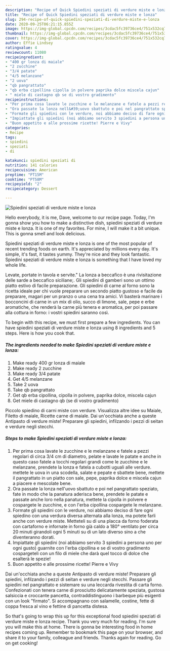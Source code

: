 ```yaml
---
description: "Recipe of Quick Spiedini speziati di verdure miste e lonza"
title: "Recipe of Quick Spiedini speziati di verdure miste e lonza"
slug: 294-recipe-of-quick-spiedini-speziati-di-verdure-miste-e-lonza
date: 2020-09-25T06:21:15.855Z
image: https://img-global.cpcdn.com/recipes/3cdac5fc39736ce4/751x532cq70/spiedini-speziati-di-verdure-miste-e-lonza-recipe-main-photo.jpg
thumbnail: https://img-global.cpcdn.com/recipes/3cdac5fc39736ce4/751x532cq70/spiedini-speziati-di-verdure-miste-e-lonza-recipe-main-photo.jpg
cover: https://img-global.cpcdn.com/recipes/3cdac5fc39736ce4/751x532cq70/spiedini-speziati-di-verdure-miste-e-lonza-recipe-main-photo.jpg
author: Effie Lindsey
ratingvalue: 4
reviewcount: 11080
recipeingredient:
- "400 gr lonza di maiale"
- "2 zucchine"
- "3/4 patate"
- "4/5 melanzane"
- "2 uova"
- "qb pangrattato"
- "qb erba cipollina cipolla in polvere paprika dolce miscela cajun"
- " miele di castagno qb se di vostro gradimento"
recipeinstructions:
- "Per prima cosa lavate le zucchine e le melanzane e fatele a pezzi regolari di circa 3/4 cm di diametro, pelate e lavate le patate e anche in questo caso fatele a tocchi regolari grandi come le zucchine e le melanzane, prendete la lonza e fatela a cubotti uguali alle verdure. mettete le uova in una scodella, salate e pepate e sbattete bene, mettete il pangrattato in un piatto con sale, pepe, paprika dolce e miscela cajun a piacere e mescolate bene."
- "Ora passate la lonza nell&#39;uovo sbattuto e poi nel pangrattato speziato, fate in modo che la panatura aderisca bene, prendete le patate e passate anche loro nella panatura, mettete la cipolla in polvere e cospargete le zucchine, e con l&#39;erba cipollina cospargete le melanzane."
- "Formate gli spiedini con le verdure, noi abbiamo deciso di fare ogni spiedino con una verdura diversa alternata alla lonza, ma potete farli anche con verdure miste. Metteteli su di una placca da forno foderata con cartaforno e infornate in forno già caldo a 180° ventilato per circa 20 minuti girandoli ogni 5 minuti su di un lato diverso sino a che diventeranno dorati."
- "Impiattate gli spiedini (noi abbiamo servito 3 spiedini a persona uno per ogni gusto) guarnite con l&#39;erba cipollina e se di vostro gradimento cospargeteli con un filo di miele che darà quel tocco di dolce che esalterà le spezie!"
- "Buon appetito e alle prossime ricette! Pierre e Vivy"
categories:
- Recipe
tags:
- spiedini
- speziati
- di

katakunci: spiedini speziati di 
nutrition: 141 calories
recipecuisine: American
preptime: "PT15M"
cooktime: "PT58M"
recipeyield: "2"
recipecategory: Dessert

---
```



![Spiedini speziati di verdure miste e lonza](https://img-global.cpcdn.com/recipes/3cdac5fc39736ce4/751x532cq70/spiedini-speziati-di-verdure-miste-e-lonza-recipe-main-photo.jpg)

Hello everybody, it is me, Dave, welcome to our recipe page. Today, I'm gonna show you how to make a distinctive dish, spiedini speziati di verdure miste e lonza. It is one of my favorites. For mine, I will make it a bit unique. This is gonna smell and look delicious.

Spiedini speziati di verdure miste e lonza is one of the most popular of recent trending foods on earth. It's appreciated by millions every day. It's simple, it's fast, it tastes yummy. They're nice and they look fantastic. Spiedini speziati di verdure miste e lonza is something that I have loved my whole life.

Levate, portate in tavola e servite.&#34; La lonza a beccafico è una rivisitazione delle sarde a beccafico siciliane;. Gli spiedini di gamberi sono un ottimo piatto estivo di facile preparazione. Gli spiedini di carne al forno sono la ricetta ideale per chi vuole preparare un secondo piatto gustoso e facile da preparare, magari per un pranzo o una cena tra amici. Vi basterà marinare i bocconcini di carne in un mix di olio, succo di limone, sale, pepe e erbe aromatiche, che renderà la carne più tenera e aromatica, per poi passare alla cottura in forno: i vostri spiedini saranno così.


To begin with this recipe, we must first prepare a few ingredients. You can have spiedini speziati di verdure miste e lonza using 8 ingredients and 5 steps. Here is how you cook that.

<!--inarticleads1-->

##### The ingredients needed to make Spiedini speziati di verdure miste e lonza:

1. Make ready 400 gr lonza di maiale
1. Make ready 2 zucchine
1. Make ready 3/4 patate
1. Get 4/5 melanzane
1. Take 2 uova
1. Take qb pangrattato
1. Get qb erba cipollina, cipolla in polvere, paprika dolce, miscela cajun
1. Get  miele di castagno qb (se di vostro gradimento)


Piccolo spiedino di carni miste con verdure. Visualizza altre idee su Maiale, Filetto di maiale, Ricette carne di maiale. Dai un&#39;occhiata anche a queste Antipasto di verdure miste! Preparare gli spiedini, infilzando i pezzi di seitan e verdure negli stecchi. 

<!--inarticleads2-->

##### Steps to make Spiedini speziati di verdure miste e lonza:

1. Per prima cosa lavate le zucchine e le melanzane e fatele a pezzi regolari di circa 3/4 cm di diametro, pelate e lavate le patate e anche in questo caso fatele a tocchi regolari grandi come le zucchine e le melanzane, prendete la lonza e fatela a cubotti uguali alle verdure. mettete le uova in una scodella, salate e pepate e sbattete bene, mettete il pangrattato in un piatto con sale, pepe, paprika dolce e miscela cajun a piacere e mescolate bene.
1. Ora passate la lonza nell&#39;uovo sbattuto e poi nel pangrattato speziato, fate in modo che la panatura aderisca bene, prendete le patate e passate anche loro nella panatura, mettete la cipolla in polvere e cospargete le zucchine, e con l&#39;erba cipollina cospargete le melanzane.
1. Formate gli spiedini con le verdure, noi abbiamo deciso di fare ogni spiedino con una verdura diversa alternata alla lonza, ma potete farli anche con verdure miste. Metteteli su di una placca da forno foderata con cartaforno e infornate in forno già caldo a 180° ventilato per circa 20 minuti girandoli ogni 5 minuti su di un lato diverso sino a che diventeranno dorati.
1. Impiattate gli spiedini (noi abbiamo servito 3 spiedini a persona uno per ogni gusto) guarnite con l&#39;erba cipollina e se di vostro gradimento cospargeteli con un filo di miele che darà quel tocco di dolce che esalterà le spezie!
1. Buon appetito e alle prossime ricette! Pierre e Vivy


Dai un&#39;occhiata anche a queste Antipasto di verdure miste! Preparare gli spiedini, infilzando i pezzi di seitan e verdure negli stecchi. Passare gli spiedini nel pangrattato e sistemare su una leccarda rivestita di carta forno. Confezionati con tenera carne di prosciutto delicatamente speziata, gustosa salsiccia e croccante pancetta, contraddistinguono i barbeque più esigenti con un look &#34;firmato&#34;. Si accompagnano con salamelle, costine, fette di coppa fresca al vino e fettine di pancetta distesa. 

So that's going to wrap this up for this exceptional food spiedini speziati di verdure miste e lonza recipe. Thank you very much for reading. I'm sure you will make this at home. There is gonna be interesting food in home recipes coming up. Remember to bookmark this page on your browser, and share it to your family, colleague and friends. Thanks again for reading. Go on get cooking!
